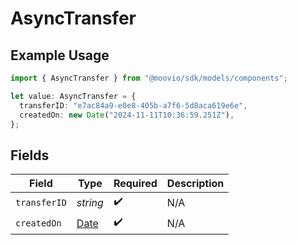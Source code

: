 # AsyncTransfer

## Example Usage

```typescript
import { AsyncTransfer } from "@moovio/sdk/models/components";

let value: AsyncTransfer = {
  transferID: "e7ac84a9-e0e8-405b-a7f6-5d8aca619e6e",
  createdOn: new Date("2024-11-11T10:36:59.251Z"),
};
```

## Fields

| Field                                                                                         | Type                                                                                          | Required                                                                                      | Description                                                                                   |
| --------------------------------------------------------------------------------------------- | --------------------------------------------------------------------------------------------- | --------------------------------------------------------------------------------------------- | --------------------------------------------------------------------------------------------- |
| `transferID`                                                                                  | *string*                                                                                      | :heavy_check_mark:                                                                            | N/A                                                                                           |
| `createdOn`                                                                                   | [Date](https://developer.mozilla.org/en-US/docs/Web/JavaScript/Reference/Global_Objects/Date) | :heavy_check_mark:                                                                            | N/A                                                                                           |